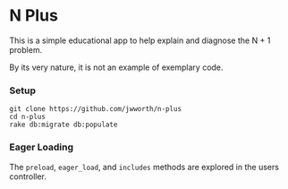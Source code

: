 # N Plus

This is a simple educational app to help explain and diagnose the N + 1 problem.

By its very nature, it is not an example of exemplary code.

### Setup

```
git clone https://github.com/jwworth/n-plus
cd n-plus
rake db:migrate db:populate
```

### Eager Loading

The `preload`, `eager_load`, and `includes` methods are explored in the users controller.

